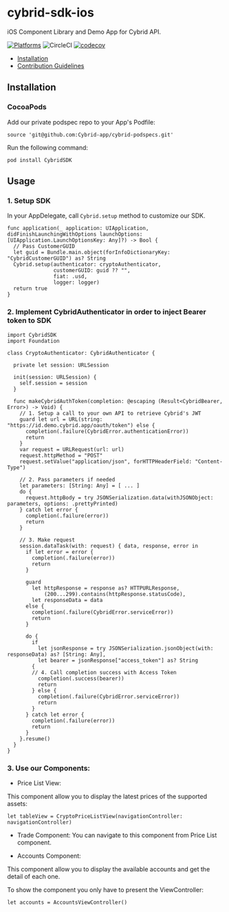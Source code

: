 # cybrid-sdk-ios

iOS Component Library and Demo App for Cybrid API.

[![Platforms](https://img.shields.io/badge/Platforms-iOS-yellowgreen?style=flat-square)](https://img.shields.io/badge/Platforms-iOS-Green?style=flat-square)
![CircleCI](https://circleci.com/gh/Cybrid-app/cybrid-sdk-ios.svg?style=svg)
[![codecov](https://codecov.io/gh/Cybrid-app/cybrid-sdk-ios/branch/main/graph/badge.svg?token=LTJJFQJWEA)](https://codecov.io/gh/Cybrid-app/cybrid-sdk-ios)

- [Installation](#installation)
- [Contribution Guidelines](#contribution)

## Installation

### CocoaPods

Add our private podspec repo to your App's Podfile:

`source 'git@github.com:Cybrid-app/cybrid-podspecs.git'`

Run the following command:

`pod install CybridSDK`

## Usage

### 1. Setup SDK
In your AppDelegate, call `Cybrid.setup` method to customize our SDK.
```
func application(_ application: UIApplication, didFinishLaunchingWithOptions launchOptions: [UIApplication.LaunchOptionsKey: Any]?) -> Bool {
  // Pass CustomerGUID 
  let guid = Bundle.main.object(forInfoDictionaryKey: "CybridCustomerGUID") as? String
  Cybrid.setup(authenticator: cryptoAuthenticator,
               customerGUID: guid ?? "",
               fiat: .usd,
               logger: logger)
  return true
}
```

### 2. Implement CybridAuthenticator in order to inject Bearer token to SDK

```
import CybridSDK
import Foundation

class CryptoAuthenticator: CybridAuthenticator {

  private let session: URLSession

  init(session: URLSession) {
    self.session = session
  }

  func makeCybridAuthToken(completion: @escaping (Result<CybridBearer, Error>) -> Void) {
    // 1. Setup a call to your own API to retrieve Cybrid's JWT
    guard let url = URL(string: "https://id.demo.cybrid.app/oauth/token") else {
      completion(.failure(CybridError.authenticationError))
      return
    }
    var request = URLRequest(url: url)
    request.httpMethod = "POST"
    request.setValue("application/json", forHTTPHeaderField: "Content-Type")

    // 2. Pass parameters if needed
    let parameters: [String: Any] = [ ... ]
    do {
      request.httpBody = try JSONSerialization.data(withJSONObject: parameters, options: .prettyPrinted)
    } catch let error {
      completion(.failure(error))
      return
    }
    
    // 3. Make request
    session.dataTask(with: request) { data, response, error in
      if let error = error {
        completion(.failure(error))
        return
      }

      guard
        let httpResponse = response as? HTTPURLResponse,
            (200...299).contains(httpResponse.statusCode),
        let responseData = data
      else {
        completion(.failure(CybridError.serviceError))
        return
      }

      do {
        if
          let jsonResponse = try JSONSerialization.jsonObject(with: responseData) as? [String: Any],
          let bearer = jsonResponse["access_token"] as? String
        {
        // 4. Call completion success with Access Token
          completion(.success(bearer))
          return
        } else {
          completion(.failure(CybridError.serviceError))
          return
        }
      } catch let error {
        completion(.failure(error))
        return
      }
    }.resume()
  }
}
```

### 3. Use our Components:

- Price List View:

This component allow you to display the latest prices of the supported assets:

```
let tableView = CryptoPriceListView(navigationController: navigationController)
```

- Trade Component: You can navigate to this component from Price List component.

- Accounts Component:

This component allow you to display the available accounts and get the detail of each one.

To show the component you only have to present the ViewController:

```
let accounts = AccountsViewController()
```

